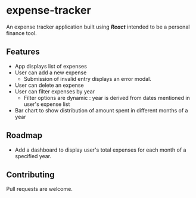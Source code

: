 # expense-tracker

An expense tracker application built using **_React_** intended to be a personal finance tool.

## Features

- App displays list of expenses
- User can add a new expense
  - Submission of invalid entry displays an error modal.
- User can delete an expense
- User can filter expenses by year
  - Filter options are dynamic : year is derived from dates mentioned in user's expense list
- Bar chart to show distribution of amount spent in different months of a year

## Roadmap

- Add a dashboard to display user's total expenses for each month of a specified year.

## Contributing

Pull requests are welcome.
